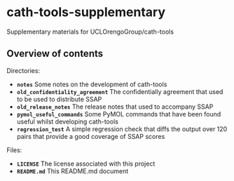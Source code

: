 # cath-tools-supplementary
Supplementary materials for UCLOrengoGroup/cath-tools

Overview of contents
-----

Directories:
 * __`notes`__	                        Some notes on the development of cath-tools
 * __`old_confidentiality_agreement`__	The confidentially agreement that used to be used to distribute SSAP
 * __`old_release_notes`__	            The release notes that used to accompany SSAP
 * __`pymol_useful_commands`__	        Some PyMOL commands that have been found useful whilst developing cath-tools
 * __`regression_test`__                A simple regression check that diffs the output over 120 pairs that provide a good coverage of SSAP scores

Files:
 *  __`LICENSE`__	                      The license associated with this project
 *  __`README.md`__                     This README.md document
